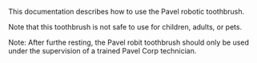 This documentation describes how to use the Pavel robotic
toothbrush.

Note that this toothbrush is not safe to use for children,
adults, or pets.

Note: After furthe resting, the Pavel robit toothbrush should only be used under the supervision of a trained Pavel Corp technician. 

